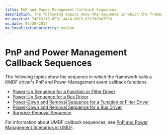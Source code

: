 ```yaml
---
title: PnP and Power Management Callback Sequences
description: The following topics show the sequence in which the framework calls a KMDF driver's PnP and Power Management event callback functions
ms.assetid: 74663110-8E3C-4AC4-8BCD-63C788047F38
ms.date: 04/20/2017
ms.localizationpriority: medium
---
```


# PnP and Power Management Callback Sequences


The following topics show the sequence in which the framework calls a KMDF driver's PnP and Power Management event callback functions:

-   [Power-Up Sequence for a Function or Filter Driver](power-up-sequence-for-a-function-or-filter-driver.md)
-   [Power-Up Sequence for a Bus Driver](power-up-sequence-for-a-bus-driver.md)
-   [Power-Down and Removal Sequence for a Function or Filter Driver](power-down-and-removal-sequence-for-a-function-or-filter-driver.md)
-   [Power-Down and Removal Sequence for a Bus Driver](power-down-and-removal-sequence-for-a-bus-driver.md)
-   [Surprise-Removal Sequence](surprise-removal-sequence.md)

For information about UMDF callback sequences, see [PnP and Power Management Scenarios in UMDF](pnp-and-power-management-scenarios-in-umdf.md).

 

 





